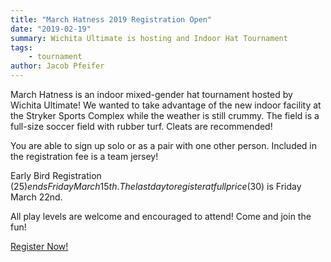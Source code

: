 ```yaml
---
title: "March Hatness 2019 Registration Open"
date: "2019-02-19"
summary: Wichita Ultimate is hosting and Indoor Hat Tournament
tags:
    - tournament
author: Jacob Pfeifer
---
```

March Hatness is an indoor mixed-gender hat tournament hosted by Wichita Ultimate! We wanted to take advantage of the new indoor facility at the Stryker Sports Complex while the weather is still crummy. The field is a full-size soccer field with rubber turf. Cleats are recommended!

You are able to sign up solo or as a pair with one other person. Included in the registration fee is a team jersey!

Early Bird Registration ($25) ends Friday March 15th. The last day to register at full price ($30) is Friday March 22nd.

All play levels are welcome and encouraged to attend! Come and join the fun!


[Register Now!](https://ultimatecentral.com/it_ch/e/march-hatness)